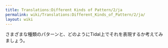 ```yaml
---
title: Translations:Different Kinds of Pattern/2/ja
permalink: wiki/Translations:Different_Kinds_of_Pattern/2/ja/
layout: wiki
---
```


さまざまな種類のパターンと、どのようにTidal上でそれを表現するか考えてみましょう。
